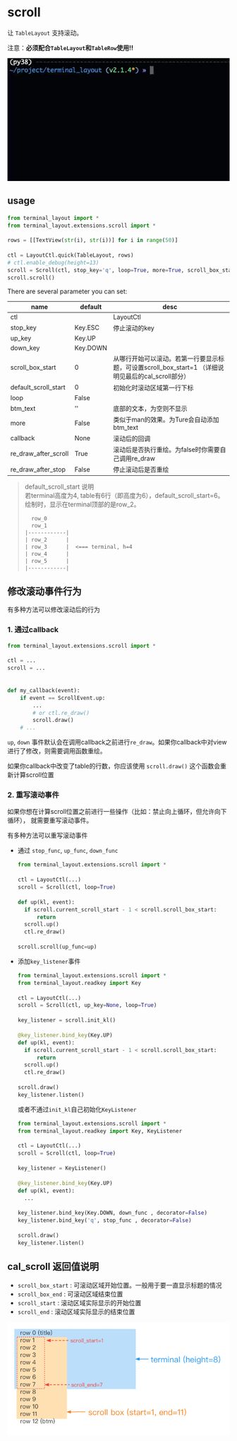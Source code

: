 # scroll

让 `TableLayout` 支持滚动。

注意：**必须配合`TableLayout`和`TableRow`使用!!**

![scroll.gif](../../../pic/scroll.gif)

## usage

```python
from terminal_layout import *
from terminal_layout.extensions.scroll import *

rows = [[TextView(str(i), str(i))] for i in range(50)]

ctl = LayoutCtl.quick(TableLayout, rows)
# ctl.enable_debug(height=13)
scroll = Scroll(ctl, stop_key='q', loop=True, more=True, scroll_box_start=3)
scroll.scroll()

```

There are several parameter you can set:

| **name**             | **default** | **desc**                                                         |
|----------------------|-------------|------------------------------------------------------------------|
| ctl                  |             | LayoutCtl                                                        |
| stop_key             | Key.ESC     | 停止滚动的key                                                         |
| up_key               | Key.UP      |                                                                  |
| down_key             | Key.DOWN    |                                                                  |
| scroll_box_start     | 0           | 从哪行开始可以滚动。若第一行要显示标题，可设置scroll_box_start=1 （详细说明见最后的cal_scroll部分） |
| default_scroll_start | 0           | 初始化时滚动区域第一行下标                                                    |
| loop                 | False       |                                                                  |
| btm_text             | ''          | 底部的文本，为空则不显示                                                     |
| more                 | False       | 类似于man的效果。为Ture会自动添加 btm_text                                    |
| callback             | None        | 滚动后的回调                                                           |
| re_draw_after_scroll | True        | 滚动后是否执行重绘。为false时你需要自己调用re_draw                                  |
| re_draw_after_stop   | False       | 停止滚动后是否重绘                                                        |


> default_scroll_start 说明  
> 若terminal高度为4, table有6行（即高度为6），default_scroll_start=6。  
> 绘制时，显示在terminal顶部的是row_2。
> ```
>   row_0
>   row_1
> |------------|
> | row_2      |
> | row_3      |  <=== terminal, h=4
> | row_4      |
> | row_5      |
> |------------|
> ```
  
  
## 修改滚动事件行为

有多种方法可以修改滚动后的行为

### 1. 通过callback

```python
from terminal_layout.extensions.scroll import *

ctl = ...
scroll = ...


def my_callback(event):
    if event == ScrollEvent.up:
        ...
        # or ctl.re_draw()
        scroll.draw()
    # ...

```

`up`, `down` 事件默认会在调用callback之前进行`re_draw`。如果你callback中对view进行了修改，则需要调用函数重绘。

如果你callback中改变了table的行数，你应该使用 `scroll.draw()` 这个函数会重新计算scroll位置

### 2. 重写滚动事件

如果你想在计算scroll位置之前进行一些操作（比如：禁止向上循环，但允许向下循环），
就需要重写滚动事件。

有多种方法可以重写滚动事件

* 通过 `stop_func`, `up_func`, `down_func`

  ```python
  from terminal_layout.extensions.scroll import *
  
  ctl = LayoutCtl(...)
  scroll = Scroll(ctl, loop=True)
  
  def up(kl, event):
    if scroll.current_scroll_start - 1 < scroll.scroll_box_start:
        return 
    scroll.up()
    ctl.re_draw()
  
  scroll.scroll(up_func=up)
  ```

* 添加`key_listener`事件

  ```python
  from terminal_layout.extensions.scroll import *
  from terminal_layout.readkey import Key
  
  ctl = LayoutCtl(...)
  scroll = Scroll(ctl, up_key=None, loop=True)
  
  key_listener = scroll.init_kl()
  
  @key_listener.bind_key(Key.UP)
  def up(kl, event):
    if scroll.current_scroll_start - 1 < scroll.scroll_box_start:
        return 
    scroll.up()
    ctl.re_draw()
  
  scroll.draw()
  key_listener.listen()
  ```
  或者不通过`init_kl`自己初始化`KeyListener`

  ```python
  from terminal_layout.extensions.scroll import *
  from terminal_layout.readkey import Key, KeyListener
  
  ctl = LayoutCtl(...)
  scroll = Scroll(ctl, loop=True)
  
  key_listener = KeyListener()
  
  @key_listener.bind_key(Key.UP)
  def up(kl, event):
    ...

  key_listener.bind_key(Key.DOWN, down_func , decorator=False)
  key_listener.bind_key('q', stop_func , decorator=False)
  
  scroll.draw()
  key_listener.listen()

  ```
  
## cal_scroll 返回值说明

* `scroll_box_start` : 可滚动区域开始位置。一般用于要一直显示标题的情况
* `scroll_box_end` : 可滚动区域结束位置 
* `scroll_start` : 滚动区域实际显示的开始位置
* `scroll_end` : 滚动区域实际显示的结束位置

![cal_scroll.png](../../../pic/cal_scroll.png)

